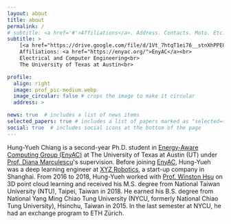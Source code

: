```yaml
---
layout: about
title: about
permalink: /
# subtitle: <a href='#'>Affiliations</a>. Address. Contacts. Moto. Etc.
subtitle: >
    [<a href="https://drive.google.com/file/d/1Vt_7htqT1ei76__stnXhPPE8NVhugX7A/view?usp=sharing">Curriculum Vitae</a>] [<a href="https://drive.google.com/file/d/1UPhgpfZoWOzXWAG9wZubhO6iplX_3YEx/view?usp=sharing">Résumé</a>]<br>
    Affiliations: <a href="https://enyac.org/">EnyAC</a><br>
    Electrical and Computer Engineering<br>
    The University of Texas at Austin<br>

profile:
  align: right
  image: prof_pic-medium.webp
  image_circular: false # crops the image to make it circular
  address: >

news: true  # includes a list of news items
selected_papers: true # includes a list of papers marked as "selected={true}"
social: true  # includes social icons at the bottom of the page
---
```


Hung-Yueh Chiang is a second-year Ph.D. student in [Energy-Aware Computing Group (EnyAC)](https://enyac.org/) at The University of Texas at Austin (UT) under [Prof. Diana Marculescu](https://users.ece.utexas.edu/~dianam/)'s supervision. Before joining [EnyAC](https://enyac.org/), Hung-Yueh was a deep learning engineer at [XYZ Robotics](https://www.xyzrobotics.ai/), a start-up company in Shanghai. From 2016 to 2018, Hung-Yueh worked with [Prof. Winston Hsu](https://winstonhsu.info/) on 3D point cloud learning and received his M.S. degree from National Taiwan University (NTU), Taipei, Taiwan in 2018. He earned his B.S. degree from National Yang Ming Chiao Tung University (NYCU, formerly National Chiao Tung University), Hsinchu, Taiwan in 2015. In the last semester at NYCU, he had an exchange program to ETH Zürich.